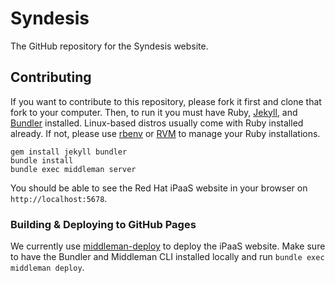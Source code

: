 # Syndesis

The GitHub repository for the Syndesis website.

## Contributing

If you want to contribute to this repository, please fork it first and clone that fork to your computer. Then, to run it you must have Ruby, <a href="http://jekyllrb.com/" target="_blank" rel="nofollow">Jekyll</a>, and <a href="http://bundler.io/" target="_blank" rel="nofollow">Bundler</a> installed. Linux-based distros usually come with Ruby installed already. If not, please use <a href="http://rbenv.org/" target="_blank" rel="nofollow">rbenv</a> or <a href="https://rvm.io/" target="_blank" rel="nofollow">RVM</a> to manage your Ruby installations.

```
gem install jekyll bundler
bundle install
bundle exec middleman server
```

You should be able to see the Red Hat iPaaS website in your browser on `http://localhost:5678`.

### Building & Deploying to GitHub Pages
We currently use [middleman-deploy](https://github.com/middleman-contrib/middleman-deploy) to deploy the iPaaS website. Make sure to have the Bundler and Middleman CLI installed locally and run `bundle exec middleman deploy`.
